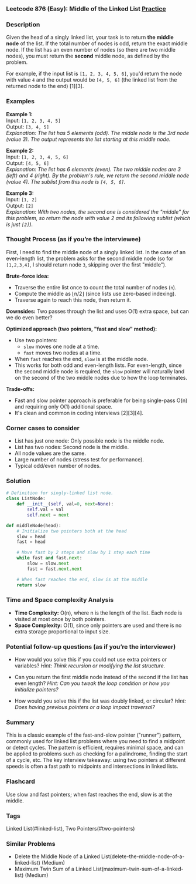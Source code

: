 ### Leetcode 876 (Easy): Middle of the Linked List [Practice](https://leetcode.com/problems/middle-of-the-linked-list)

### Description  
Given the head of a singly linked list, your task is to return **the middle node** of the list. If the total number of nodes is odd, return the exact middle node. If the list has an even number of nodes (so there are two middle nodes), you must return the **second** middle node, as defined by the problem.

For example, if the input list is `[1, 2, 3, 4, 5, 6]`, you'd return the node with value `4` and the output would be `[4, 5, 6]` (the linked list from the returned node to the end) [1][3].

### Examples  

**Example 1:**  
Input: `[1, 2, 3, 4, 5]`  
Output: `[3, 4, 5]`  
*Explanation: The list has 5 elements (odd). The middle node is the 3rd node (value 3). The output represents the list starting at this middle node.*

**Example 2:**  
Input: `[1, 2, 3, 4, 5, 6]`  
Output: `[4, 5, 6]`  
*Explanation: The list has 6 elements (even). The two middle nodes are 3 (left) and 4 (right). By the problem's rule, we return the second middle node (value 4). The sublist from this node is `[4, 5, 6]`.*

**Example 3:**  
Input: `[1, 2]`  
Output: `[2]`  
*Explanation: With two nodes, the second one is considered the "middle" for this problem, so return the node with value 2 and its following sublist (which is just `[2]`).*

### Thought Process (as if you’re the interviewee)  
First, I need to find the middle node of a singly linked list. In the case of an even-length list, the problem asks for the second middle node (so for `[1,2,3,4]`, I should return node `3`, skipping over the first "middle").

**Brute-force idea:**  
- Traverse the entire list once to count the total number of nodes (`n`).
- Compute the middle as ⌊n/2⌋ (since lists use zero-based indexing).
- Traverse again to reach this node, then return it.

**Downsides:** Two passes through the list and uses O(1) extra space, but can we do even better?

**Optimized approach (two pointers, "fast and slow" method):**  
- Use two pointers:
  - `slow` moves one node at a time.
  - `fast` moves two nodes at a time.
- When `fast` reaches the end, `slow` is at the middle node.
- This works for both odd and even-length lists. For even-length, since the second middle node is required, the `slow` pointer will naturally land on the second of the two middle nodes due to how the loop terminates.

**Trade-offs:**  
- Fast and slow pointer approach is preferable for being single-pass O(n) and requiring only O(1) additional space.
- It's clean and common in coding interviews [2][3][4].

### Corner cases to consider  
- List has just one node: Only possible node is the middle node.
- List has two nodes: Second node is the middle.
- All node values are the same.
- Large number of nodes (stress test for performance).
- Typical odd/even number of nodes.

### Solution

```python
# Definition for singly-linked list node.
class ListNode:
    def __init__(self, val=0, next=None):
        self.val = val
        self.next = next

def middleNode(head):
    # Initialize two pointers both at the head
    slow = head
    fast = head

    # Move fast by 2 steps and slow by 1 step each time
    while fast and fast.next:
        slow = slow.next
        fast = fast.next.next

    # When fast reaches the end, slow is at the middle
    return slow
```

### Time and Space complexity Analysis  

- **Time Complexity:** O(n), where n is the length of the list. Each node is visited at most once by both pointers.
- **Space Complexity:** O(1), since only pointers are used and there is no extra storage proportional to input size.

### Potential follow-up questions (as if you’re the interviewer)  

- How would you solve this if you could not use extra pointers or variables?
  *Hint: Think recursion or modifying the list structure.*  

- Can you return the first middle node instead of the second if the list has even length?
  *Hint: Can you tweak the loop condition or how you initialize pointers?*  

- How would you solve this if the list was doubly linked, or circular?
  *Hint: Does having previous pointers or a loop impact traversal?*

### Summary  
This is a classic example of the fast-and-slow pointer ("runner") pattern, commonly used for linked list problems where you need to find a midpoint or detect cycles. The pattern is efficient, requires minimal space, and can be applied to problems such as checking for a palindrome, finding the start of a cycle, etc. The key interview takeaway: using two pointers at different speeds is often a fast path to midpoints and intersections in linked lists.


### Flashcard
Use slow and fast pointers; when fast reaches the end, slow is at the middle.

### Tags
Linked List(#linked-list), Two Pointers(#two-pointers)

### Similar Problems
- Delete the Middle Node of a Linked List(delete-the-middle-node-of-a-linked-list) (Medium)
- Maximum Twin Sum of a Linked List(maximum-twin-sum-of-a-linked-list) (Medium)